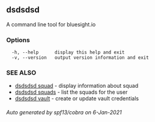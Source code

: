 ## dsdsdsd

A command line tool for bluesight.io

### Options

```
  -h, --help      display this help and exit
  -v, --version   output version information and exit
```

### SEE ALSO

* [dsdsdsd squad](dsdsdsd_squad.md)	 - display information about squad
* [dsdsdsd squads](dsdsdsd_squads.md)	 - list the squads for the user
* [dsdsdsd vault](dsdsdsd_vault.md)	 - create or update vault credentials

###### Auto generated by spf13/cobra on 6-Jan-2021
